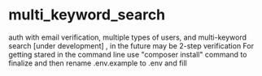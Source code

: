 # multi_keyword_search
auth with email verification, multiple types of users, and multi-keyword search  [under development] , in the future may be 2-step verification 
For getting stared in the command line use  "composer install" command  to finalize and then rename .env.example to .env and fill
